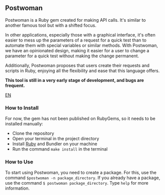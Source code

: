 ## Postwoman

Postwoman is a Ruby gem created for making API calls. It's similar to another famous tool but with a shifted focus.

In other applications, especially those with a graphical interface, it's often easier to mess up the parameters of a request for a quick test than to automate them with special variables or similar methods. With Postwoman, we have an opinionated design, making it easier for a user to change a parameter for a quick test without making the change permanent.

Additionally, Postwoman proposes that users create their requests and scripts in Ruby, enjoying all the flexibility and ease that this language offers.

**This tool is still in a very early stage of development, and bugs are frequent.**

[EN](README-EN.md)

### How to Install
For now, the gem has not been published on RubyGems, so it needs to be installed manually:

- Clone the repository
- Open your terminal in the project directory
- Install [Ruby](https://www.ruby-lang.org/en/documentation/installation/) and Bundler on your machine
- Run the command `make install` in the terminal

### How to Use
To start using Postwoman, you need to create a package. For this, use the command `$postwoman -n package_directory`. If you already have a package, use the command `$ postwoman package_directory`. Type `help` for more information.
